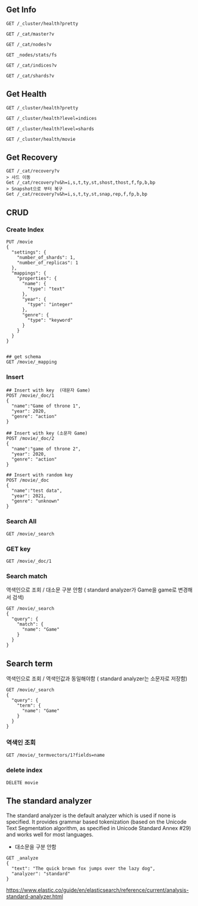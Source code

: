 
## Get Info

```
GET /_cluster/health?pretty

GET /_cat/master?v

GET /_cat/nodes?v

GET _nodes/stats/fs

GET /_cat/indices?v

GET /_cat/shards?v
```


## Get Health

```
GET /_cluster/health?pretty

GET /_cluster/health?level=indices

GET /_cluster/health?level=shards

GET /_cluster/health/movie
```

## Get Recovery
```
GET /_cat/recovery?v
> 샤드 이동
Get /_cat/recovery?v&h=i,s,t,ty,st,shost,thost,f,fp,b,bp
> Snapshot으로 부터 복구
Get /_cat/recovery?v&h=i,s,t,ty,st,snap,rep,f,fp,b,bp

```


## CRUD

### Create Index
```
PUT /movie
{
  "settings": {
    "number_of_shards": 1,
    "number_of_replicas": 1
  },
  "mappings": {
    "properties": {
      "name": {
        "type": "text"
      },
      "year": {
        "type": "integer"
      },
      "genre": {
        "type": "keyword"
      }
    }
  }
}


## get schema
GET /movie/_mapping
```


### Insert
```
## Insert with key  (대문자 Game)
POST /movie/_doc/1
{
  "name":"Game of throne 1",
  "year": 2020,
  "genre": "action"
}

## Insert with key (소문자 Game)
POST /movie/_doc/2
{
  "name":"game of throne 2",
  "year": 2020,
  "genre": "action"
}

## Insert with random key
POST /movie/_doc
{
  "name":"test data",
  "year": 2021,
  "genre": "unknown"
}
```

### Search All 
```
GET /movie/_search
```

### GET key
```
GET /movie/_doc/1
```

### Search match
역색인으로 조회 / 대소문 구분 안함 ( standard analyzer가 Game을 game로 변경해서 검색)
```
GET /movie/_search
{
  "query": {
    "match": {
      "name": "Game"
    }
  }
}
```

## Search term
역색인으로 조회 / 역색인값과 동일해야함 ( standard analyzer는 소문자로 저장함) 

```
GET /movie/_search
{
  "query": {
    "term": {
      "name": "Game"
    }
  }
}
```
### 역색인 조회
```
GET /movie/_termvectors/1?fields=name
```


### delete index
```
DELETE movie
```



## The standard analyzer
The standard analyzer is the default analyzer which is used if none is specified. It provides grammar based tokenization (based on the Unicode Text Segmentation algorithm, as specified in Unicode Standard Annex #29) and works well for most languages.

* 대소문을 구분 안함   

```
GET _analyze
{
  "text": "The quick brown fox jumps over the lazy dog",
  "analyzer": "standard"
}
```
https://www.elastic.co/guide/en/elasticsearch/reference/current/analysis-standard-analyzer.html
